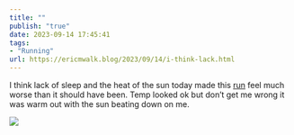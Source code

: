 ```yaml
---
title: ""
publish: "true"
date: 2023-09-14 17:45:41
tags:
- "Running"
url: https://ericmwalk.blog/2023/09/14/i-think-lack.html
---
```

I think lack of sleep and the heat of the sun today made this [run](https://strava.com/activities/9849311386)  feel much worse than it should have been. Temp looked ok but don’t get me wrong it was warm out with the sun beating down on me.

![](https://ericmwalk.blog/uploads/2023/6c43fc03-23c1-4c69-9fac-de1b6977ca97.jpg)